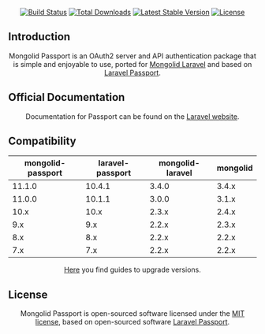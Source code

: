 <STYLE type="text/css">
    P {text-align: center}
</STYLE>
<p>
<a href="https://github.com/leroy-merlin-br/mongolid-passport/actions?query=workflow%3ATests"><img src="https://github.com/leroy-merlin-br/mongolid-passport/workflows/Tests/badge.svg" alt="Build Status"></a>
<a href="https://packagist.org/packages/leroy-merlin-br/mongolid-passport"><img src="https://poser.pugx.org/leroy-merlin-br/mongolid-passport/d/total.svg" alt="Total Downloads"></a>
<a href="https://packagist.org/packages/leroy-merlin-br/mongolid-passport"><img src="https://poser.pugx.org/leroy-merlin-br/mongolid-passport/v/stable.svg" alt="Latest Stable Version"></a>
<a href="https://packagist.org/packages/leroy-merlin-br/mongolid-passport"><img src="https://poser.pugx.org/leroy-merlin-br/mongolid-passport/license.svg" alt="License"></a>
</p>

## Introduction

Mongolid Passport is an OAuth2 server and API authentication package that is simple and enjoyable to use,
ported for [Mongolid Laravel](https://github.com/leroy-merlin-br/mongolid-laravel) and based on [Laravel Passport](https://github.com/laravel/passport).

## Official Documentation

Documentation for Passport can be found on the [Laravel website](https://laravel.com/docs/passport).

## Compatibility

| mongolid-passport | laravel-passport | mongolid-laravel | mongolid |
|-------------------|------------------|------------------|----------|
| 11.1.0            | 10.4.1           | 3.4.0            | 3.4.x    |
| 11.0.0            | 10.1.1           | 3.0.0            | 3.1.x    |
| 10.x              | 10.x             | 2.3.x            | 2.4.x    |
| 9.x               | 9.x              | 2.2.x            | 2.3.x    |
| 8.x               | 8.x              | 2.2.x            | 2.2.x    |
| 7.x               | 7.x              | 2.2.x            | 2.2.x    |

[Here](docs/upgrade/upgrade-guide.md) you find guides to upgrade versions.

## License

Mongolid Passport is open-sourced software licensed under the [MIT license](https://opensource.org/licenses/MIT),
based on open-sourced software [Laravel Passport](https://github.com/laravel/passport).
